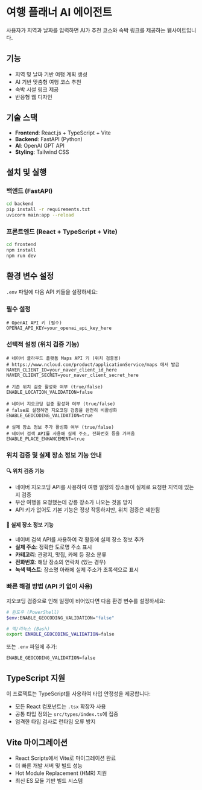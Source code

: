 # 여행 플래너 AI 에이전트

사용자가 지역과 날짜를 입력하면 AI가 추천 코스와 숙박 링크를 제공하는 웹사이트입니다.

## 기능
- 지역 및 날짜 기반 여행 계획 생성
- AI 기반 맞춤형 여행 코스 추천
- 숙박 시설 링크 제공
- 반응형 웹 디자인

## 기술 스택
- **Frontend**: React.js + TypeScript + Vite
- **Backend**: FastAPI (Python)
- **AI**: OpenAI GPT API
- **Styling**: Tailwind CSS

## 설치 및 실행

### 백엔드 (FastAPI)
```bash
cd backend
pip install -r requirements.txt
uvicorn main:app --reload
```

### 프론트엔드 (React + TypeScript + Vite)
```bash
cd frontend
npm install
npm run dev
```

## 환경 변수 설정
`.env` 파일에 다음 API 키들을 설정하세요:

### 필수 설정
```
# OpenAI API 키 (필수)
OPENAI_API_KEY=your_openai_api_key_here
```

### 선택적 설정 (위치 검증 기능)
```
# 네이버 클라우드 플랫폼 Maps API 키 (위치 검증용)
# https://www.ncloud.com/product/applicationService/maps 에서 발급
NAVER_CLIENT_ID=your_naver_client_id_here
NAVER_CLIENT_SECRET=your_naver_client_secret_here

# 기존 위치 검증 활성화 여부 (true/false)
ENABLE_LOCATION_VALIDATION=false

# 네이버 지오코딩 검증 활성화 여부 (true/false)
# false로 설정하면 지오코딩 검증을 완전히 비활성화
ENABLE_GEOCODING_VALIDATION=true

# 실제 장소 정보 추가 활성화 여부 (true/false)
# 네이버 검색 API를 사용해 실제 주소, 전화번호 등을 가져옴
ENABLE_PLACE_ENHANCEMENT=true
```

### 위치 검증 및 실제 장소 정보 기능 안내

#### 🔍 위치 검증 기능
- 네이버 지오코딩 API를 사용하여 여행 일정의 장소들이 실제로 요청한 지역에 있는지 검증
- 부산 여행을 요청했는데 강릉 장소가 나오는 것을 방지
- API 키가 없어도 기본 기능은 정상 작동하지만, 위치 검증은 제한됨

#### 📍 실제 장소 정보 기능
- 네이버 검색 API를 사용하여 각 활동에 실제 장소 정보 추가
- **실제 주소**: 정확한 도로명 주소 표시
- **카테고리**: 관광지, 맛집, 카페 등 장소 분류
- **전화번호**: 해당 장소의 연락처 (있는 경우)
- **녹색 텍스트**: 장소명 아래에 실제 주소가 초록색으로 표시

### 빠른 해결 방법 (API 키 없이 사용)
지오코딩 검증으로 인해 일정이 비어있다면 다음 환경 변수를 설정하세요:
```bash
# 윈도우 (PowerShell)
$env:ENABLE_GEOCODING_VALIDATION="false"

# 맥/리눅스 (Bash)
export ENABLE_GEOCODING_VALIDATION=false
```

또는 `.env` 파일에 추가:
```
ENABLE_GEOCODING_VALIDATION=false
```

## TypeScript 지원
이 프로젝트는 TypeScript를 사용하여 타입 안정성을 제공합니다:
- 모든 React 컴포넌트는 `.tsx` 확장자 사용
- 공통 타입 정의는 `src/types/index.ts`에 집중
- 엄격한 타입 검사로 런타임 오류 방지

## Vite 마이그레이션
- React Scripts에서 Vite로 마이그레이션 완료
- 더 빠른 개발 서버 및 빌드 성능
- Hot Module Replacement (HMR) 지원
- 최신 ES 모듈 기반 빌드 시스템 